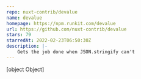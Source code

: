 ```yaml
---
repo: nuxt-contrib/devalue
name: devalue
homepage: https://npm.runkit.com/devalue
url: https://github.com/nuxt-contrib/devalue
stars: 79
starredAt: 2022-02-23T06:50:30Z
description: |-
    Gets the job done when JSON.stringify can't
---
```


[object Object]
